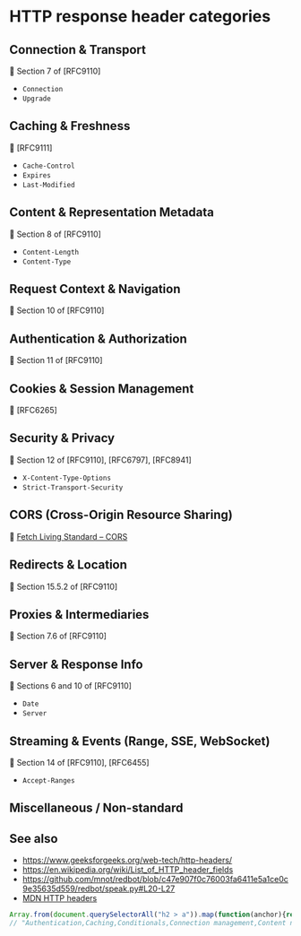 # HTTP response header categories

## Connection & Transport

:memo: Section 7 of \[RFC9110]

- `Connection`
- `Upgrade`

## Caching & Freshness

:memo: \[RFC9111]

- `Cache-Control`
- `Expires`
- `Last-Modified`

## Content & Representation Metadata

:memo: Section 8 of \[RFC9110]

- `Content-Length`
- `Content-Type`

## Request Context & Navigation

:memo: Section 10 of \[RFC9110]

## Authentication & Authorization

:memo: Section 11 of \[RFC9110]

## Cookies & Session Management

:memo: \[RFC6265]

## Security & Privacy

:memo: Section 12 of \[RFC9110], \[RFC6797], \[RFC8941]

- `X-Content-Type-Options`
- `Strict-Transport-Security`

## CORS (Cross-Origin Resource Sharing)

:memo: [Fetch Living Standard – CORS](https://fetch.spec.whatwg.org/)

## Redirects & Location

:memo: Section 15.5.2 of \[RFC9110]

## Proxies & Intermediaries

:memo: Section 7.6 of \[RFC9110]

## Server & Response Info

:memo: Sections 6 and 10 of \[RFC9110]

- `Date`
- `Server`

## Streaming & Events (Range, SSE, WebSocket)

:memo: Section 14 of \[RFC9110], \[RFC6455]

- `Accept-Ranges`

## Miscellaneous / Non-standard

## See also

- https://www.geeksforgeeks.org/web-tech/http-headers/
- https://en.wikipedia.org/wiki/List_of_HTTP_header_fields
- https://github.com/mnot/redbot/blob/c47e907f0c76003fa6411e5a1ce0c9e35635d559/redbot/speak.py#L20-L27
- [MDN HTTP headers](https://developer.mozilla.org/en-US/docs/Web/HTTP/Headers)

```javascript
Array.from(document.querySelectorAll("h2 > a")).map(function(anchor){return anchor.innerText}).join(",");
// "Authentication,Caching,Conditionals,Connection management,Content negotiation,Controls,Cookies,CORS,Downloads,Integrity digests,Integrity policy,Message body information,Preferences,Proxies,Range requests,Redirects,Request context,Response context,Security,Server-sent events,Transfer coding,WebSockets,Other,Experimental headers,Non-standard headers,Deprecated headers,See also"
```
